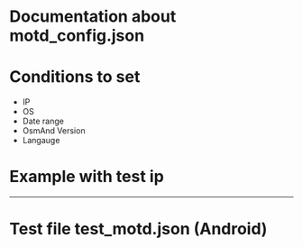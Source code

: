 Documentation about motd_config.json
================================
# Conditions to set 
- IP
- OS
- Date range
- OsmAnd Version
- Langauge

# Example with test ip

----------------------------------

# Test file test_motd.json (Android)
